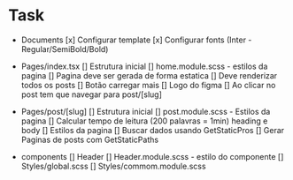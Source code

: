 # Task

- Documents
  [x] Configurar template
  [x] Configurar fonts (Inter - Regular/SemiBold/Bold)

- Pages/index.tsx
  [] Estrutura inicial
  [] home.module.scss - estilos da pagina
  [] Pagina deve ser gerada de forma estatica
  [] Deve renderizar todos os posts
  [] Botão carregar mais
  [] Logo do figma
  [] Ao clicar no post tem que navegar para post/[slug]

- Pages/post/[slug]
  [] Estrutura inicial
  [] post.module.scss - Estilos da pagina
  [] Calcular tempo de leitura (200 palavras = 1min) heading e body
  [] Estilos da pagina
  [] Buscar dados usando GetStaticPros
  [] Gerar Paginas de posts com GetStaticPaths

- components
  [] Header
  [] Header.module.scss - estilo do componente
  [] Styles/global.scss
  [] Styles/commom.module.scss
